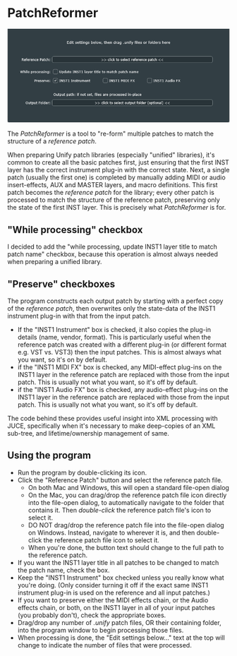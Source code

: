 # PatchReformer
![screenshot](PatchReformer.png)

The *PatchReformer* is a tool to "re-form" multiple patches to match the structure of a *reference patch*.

When preparing Unify patch libraries (especially "unified" libraries), it's common to create all the basic patches first, just ensuring that the first INST layer has the correct instrument plug-in with the correct state. Next, a single patch (usually the first one) is completed by manually adding MIDI or audio insert-effects, AUX and MASTER layers, and macro definitions. This first patch becomes the *reference patch* for the library; every other patch is processed to match the structure of the reference patch, preserving only the state of the first INST layer. This is precisely what *PatchReformer* is for.

## "While processing" checkbox

I decided to add the "while processing, update INST1 layer title to match patch name" checkbox, because this operation is almost always needed when preparing a unified library.

## "Preserve" checkboxes

The program constructs each output patch by starting with a perfect copy of the *reference patch*, then overwrites only the state-data of the INST1 instrument plug-in with that from the input patch.

- If the "INST1 Instrument" box is checked, it also copies the plug-in details (name, vendor, format). This is particularly useful when the reference patch was created with a different plug-in (or different format e.g. VST vs. VST3) then the input patches. This is almost always what you want, so it's on by default.
- if the "INST1 MIDI FX" box is checked, any MIDI-effect plug-ins on the INST1 layer in the reference patch are replaced with those from the input patch. This is usually not what you want, so it's off by default.
- if the "INST1 Audio FX" box is checked, any audio-effect plug-ins on the INST1 layer in the reference patch are replaced with those from the input patch. This is usually not what you want, so it's off by default.

The code behind these provides useful insight into XML processing with JUCE, specifically when it's necessary to make deep-copies of an XML sub-tree, and lifetime/ownership management of same.

## Using the program

- Run the program by double-clicking its icon.
- Click the "Reference Patch" button and select the reference patch file.
  - On both Mac and Windows, this will open a standard file-open dialog
  - On the Mac, you can drag/drop the reference patch file icon directly into the file-open dialog, to automatically navigate to the folder that contains it. Then *double-click* the reference patch file's icon to select it.
  - DO NOT drag/drop the reference patch file into the file-open dialog on Windows. Instead, navigate to wherever it is, and then double-click the reference patch file icon to select it.
  - When you're done, the button text should change to the full path to the reference patch.
- If you want the INST1 layer title in all patches to be changed to match the patch name, check the box.
- Keep the "INST1 Instrument" box checked unless you really know what you're doing. (Only consider turning it off if the exact same INST1 instrument plug-in is used on the reference and all input patches.)
- If you want to preserve either the MIDI effects chain, or the Audio effects chain, or both, on the INST1 layer in all of your input patches (you probably don't), check the appropriate boxes.
- Drag/drop any number of *.unify* patch files, OR their containing folder, into the program window to begin processing those files.
- When processing is done, the "Edit settings below..." text at the top will change to indicate the number of files that were processed.


